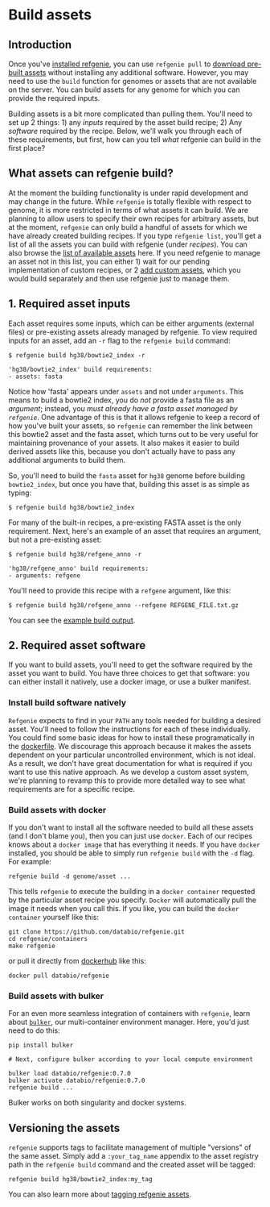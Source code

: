# Build assets
## Introduction
Once you've [installed refgenie](install.md), you can use `refgenie pull` to [download pre-built assets](pull.md) without installing any additional software. However, you may need to use the `build` function for genomes or assets that are not available on the server. You can build assets for any genome for which you can provide the required inputs.

Building assets is a bit more complicated than pulling them. You'll need to set up 2 things: 1) any *inputs* required by the asset build recipe; 2) Any *software* required by the recipe. Below, we'll walk you through each of these requirements, but first, how can you tell *what* refgenie can build in the first place?

## What assets can refgenie build?

At the moment the building functionality is under rapid development and may change in the future. While `refgenie` is totally flexible with respect to genome, it is more restricted in terms of what assets it can build. We are planning to allow users to specify their own recipes for arbitrary assets, but at the moment, `refgenie` can only build a handful of assets for which we have already created building recipes. If you type `refgenie list`, you'll get a list of all the assets you can build with refgenie (under *recipes*). You can also browse the [list of available assets](available_assets.md) here. If you need refgenie to manage an asset not in this list, you can either 1) wait for our pending implementation of custom recipes, or 2 [add custom assets](custom_assets.md), which you would build separately and then use refgenie just to manage them.


## 1. Required asset inputs

Each asset requires some inputs, which can be either arguments (external files) or pre-existing assets already managed by refgenie. To view required inputs for an asset, add an `-r` flag to the `refgenie build` command: 

```
$ refgenie build hg38/bowtie2_index -r

'hg38/bowtie2_index' build requirements: 
- assets: fasta
```  
Notice how 'fasta' appears under `assets` and not under `arguments`. This means to build a bowtie2 index, you do *not* provide a fasta file as an *argument*; instead, you *must already have a fasta asset managed by `refgenie`*. One advantage of this is that it allows refgenie to keep a record of how you've built your assets, so `refgenie` can remember the link between this bowtie2 asset and the fasta asset, which turns out to be very useful for maintaining provenance of your assets. It also makes it easier to build derived assets like this, because you don't actually have to pass any additional arguments to build them.

So, you'll need to build the `fasta` asset for `hg38` genome before building `bowtie2_index`, but once you have that, building this asset is as simple as typing:

```
$ refgenie build hg38/bowtie2_index
```

For many of the built-in recipes, a pre-existing FASTA asset is the only requirement. Next, here's an example of an asset that requires an argument, but not a pre-existing asset:

```
$ refgenie build hg38/refgene_anno -r

'hg38/refgene_anno' build requirements: 
- arguments: refgene
```

You'll need to provide this recipe with a `refgene` argument, like this:

```
$ refgenie build hg38/refgene_anno --refgene REFGENE_FILE.txt.gz
```

You can see the [example build output](build_output.md).

## 2. Required asset software

If you want to build assets, you'll need to get the software required by the asset you want to build. You have three choices to get that software: you can either install it natively, use a docker image, or use a bulker manifest.   

### Install build software natively

`Refgenie` expects to find in your `PATH` any tools needed for building a desired asset. You'll need to follow the instructions for each of these individually. You could find some basic ideas for how to install these programatically in the [dockerfile](https://github.com/databio/refgenie/blob/dev/containers/Dockerfile_refgenie). We discourage this approach because it makes the assets dependent on your particular uncontrolled environment, which is not ideal. As a result, we don't have great documentation for what is required if you want to use this native approach. As we develop a custom asset system, we're planning to revamp this to provide more detailed way to see what requirements are for a specific recipe.

### Build assets with docker

If you don't want to install all the software needed to build all these assets (and I don't blame you), then you can just use `docker`. Each of our recipes knows about a `docker image` that has everything it needs. If you have `docker` installed, you should be able to simply run `refgenie build` with the `-d` flag. For example:

```
refgenie build -d genome/asset ...
```

This tells `refgenie` to execute the building in a `docker container` requested by the particular asset recipe you specify. `Docker` will automatically pull the image it needs when you call this. If you like, you can build the `docker container` yourself like this:

```
git clone https://github.com/databio/refgenie.git
cd refgenie/containers
make refgenie
```

or pull it directly from [dockerhub](https://hub.docker.com/r/databio/refgenie) like this:

```
docker pull databio/refgenie
```

### Build assets with bulker

For an even more seamless integration of containers with `refgenie`, learn about [`bulker`](http://bulker.databio.org/en/latest/refgenie_tutorial/), our multi-container environment manager. Here, you'd just need to do this:

```
pip install bulker

# Next, configure bulker according to your local compute environment

bulker load databio/refgenie:0.7.0
bulker activate databio/refgenie:0.7.0
refgenie build ...
```

Bulker works on both singularity and docker systems.

## Versioning the assets

`refgenie` supports tags to facilitate management of multiple "versions" of the same asset. Simply add a `:your_tag_name` appendix to the asset registry path in the `refgenie build` command and the created asset will be tagged:

```
refgenie build hg38/bowtie2_index:my_tag
```

You can also learn more about [tagging refgenie assets](tag.md).